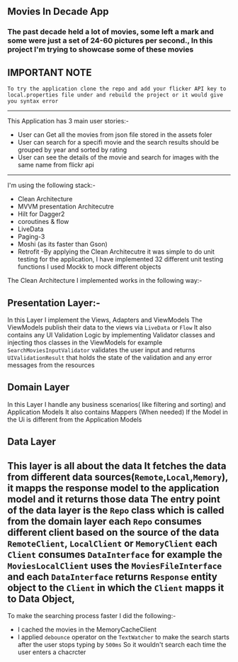 ## Movies In Decade App
### The past decade held a lot of movies, some left a mark and some were just a set of 24-60 pictures per second., In this project I'm trying to showcase some of these movies

## IMPORTANT NOTE
    To try the application clone the repo and add your flicker API key to local.properties file under and rebuild the project or it would give you syntax error
--------------------------------------------------------------------------------------
This Application has 3 main user stories:-
- User can Get all the movies from json file stored in the assets foler
- User can search for a specifi movie and the search results should be grouped by year and sorted by rating
- User can see the details of the movie and search for images with the same name from flickr api
---------------------------------------------------------------------------------------


I'm using the following stack:-
- Clean Architecture
- MVVM presentation Architecutre
- Hilt for Dagger2
- coroutines & flow
- LiveData
- Paging-3 
- Moshi (as its faster than Gson)
- Retrofit
-By applying the Clean Architecutre it was simple to do unit testing for the application, I have implemented 32 different unit testing functions I used Mockk to mock different objects

The Clean Architecture I implemented works in the following way:-
## Presentation Layer:- 
In this Layer I implement the Views, Adapters and ViewModels 
The ViewModels publish their data to the views via `LiveData` or `Flow`
It also contains any UI Validation Logic by implementing Validator classes and injecting thos classes in the ViewModels for example `SearchMoviesInputValidator` validates the user input and returns `UIValidationResult` that holds the state of the validation and any error messages from the resources

## Domain Layer
In this Layer I handle any business scenarios( like filtering and sorting) and Application Models 
It also contains Mappers (When needed) If the Model in the Ui is different from the Application Models

## Data Layer

This layer is all about the data It fetches the data from different data sources(`Remote`,`Local`,`Memory`), it mapps the response model to the application model and it returns those data
The entry point of the data layer is the `Repo` class which is called from the domain layer
each `Repo` consumes different client based on the source of the data `RemoteClient`, `LocalClient` or `MemoryClient`
each `Client` consumes `DataInterface` for example the `MoviesLocalClient` uses the `MoviesFileInterface` and each `DataInterface` returns `Response` entity object to the `Client` in which the `Client` mapps it to Data Object,
----------------------------------------------------------------------------------------------

To make the searching process faster I did the following:-
- I cached the movies in the MemoryCacheClient 
- I applied `debounce` operator on the `TextWatcher` to make the search starts after the user stops typing by `500ms` So it wouldn't search each time the user enters a chacrcter 
